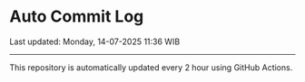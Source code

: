 # Auto Commit Log

Last updated: Monday, 14-07-2025 11:36 WIB

---

This repository is automatically updated every 2 hour using GitHub Actions.
